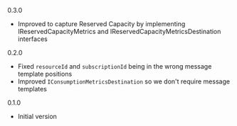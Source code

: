 0.3.0
* Improved to capture Reserved Capacity by implementing IReservedCapacityMetrics and IReservedCapacityMetricsDestination interfaces

0.2.0
* Fixed `resourceId` and `subscriptionId` being in the wrong message template positions
* Improved `IConsumptionMetricsDestination` so we don't require message templates

0.1.0
* Initial version
